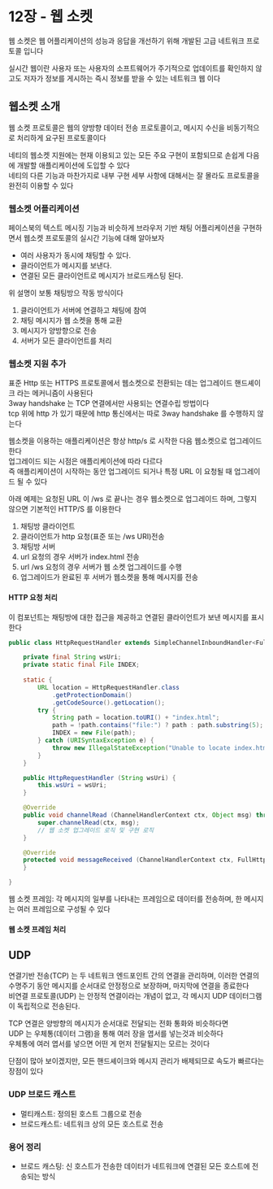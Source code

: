 # 12장 - 웹 소켓
웹 소켓은 웹 어플리케이션의 성능과 응답을 개선하기 위해 개발된 고급 네트워크 프로토콜 입니다 <br>

실시간 웹이란 사용자 또는 사용자의 소프트웨어가 주기적으로 업데이트를 확인하지 않고도 저자가 정보를 게시하는 즉시 정보를 받을 수 있는 네트워크 웹 이다 <br>

## 웹소켓 소개
웹 소켓 프로토콜은 웹의 양방향 데이터 전송 프로토콜이고, 메시지 수신을 비동기적으로 처리하게 요구된 프로토콜이다 <br>

네티의 웹소켓 지원에는 현재 이용되고 있는 모든 주요 구현이 포함되므로 손쉽게 다음에 개발할 애플리케이션에 도입할 수 있다 <br>
네티의 다른 기능과 마찬가지로 내부 구현 세부 사항에 대해서는 잘 몰라도 프로토콜을 완전히 이용할 수 있다 <br>

### 웹소켓 어플리케이션
페이스북의 텍스트 메시징 기능과 비슷하게 브라우저 기반 채팅 어플리케이션을 구현하면서 웹소켓 프로토콜의 실시간 기능에 대해 알아보자 <br>
- 여러 사용자가 동시에 채팅할 수 있다.
- 클라이언트가 메시지를 보낸다.
- 연결된 모든 클라이언트로 메시지가 브로드캐스팅 된다.

위 설명이 보통 채팅방으 작동 방식이다
1) 클라이언트가 서버에 연결하고 채팅에 참여
2) 채팅 메시지가 웹 소켓을 통해 교환
3) 메시지가 양방향으로 전송
4) 서버가 모든 클라이언트를 처리

### 웹소켓 지원 추가
표준 Http 또는 HTTPS 프로토콜에서 웹소켓으로 전환되는 데는 업그레이드 핸드셰이크 라는 메커니즘이 사용된다 <br>
3way handshake 는 TCP 연결에서만 사용되는 연결수립 방법이다 <br>
tcp 위에 http 가 있기 때문에 http 통신에서는 따로 3way handshake 를 수행하지 않는다 <br>

웹소켓을 이용하는 애플리케이션은 항상 http/s 로 시작한 다음 웹소켓으로 업그레이드 한다 <br>
업그레이드 되는 시점은 애플리케이션에 따라 다르다 <br>
즉 애플리케이션이 시작하는 동안 업그레이드 되거나 특정 URL 이 요청될 때 업그레이드 될 수 있다 <br>

아래 예제는 요청된 URL 이 /ws 로 끝나는 경우 웹소켓으로 업그레이드 하며, 그렇지 않으면 기본적인 HTTP/S 를 이용한다 <br>
1) 채팅방 클라이언트
2) 클라이언트가 http 요청(표준 또는 /ws URI)전송
3) 채팅방 서버
4) url 요청의 경우 서버가 index.html 전송
5) url /ws 요청의 경우 서버가 웹 소켓 업그레이드를 수행
6) 업그레이드가 완료된 후 서버가 웹소켓을 통해 메시지를 전송

#### HTTP 요청 처리
이 컴포넌트는 채팅방에 대한 접근을 제공하고 연결된 클라이언트가 보낸 메시지를 표시한다 <br>
```java
public class HttpRequestHandler extends SimpleChannelInboundHandler<FullHttpRequest> {

	private final String wsUri;
	private static final File INDEX;
	
	static {
		URL location = HttpRequestHandler.class
			.getProtectionDomain()
			.getCodeSource().getLocation();
		try {
			String path = location.toURI() + "index.html";
			path = !path.contains("file:") ? path : path.substring(5);
			INDEX = new File(path);
		} catch (URISyntaxException e) {
			throw new IllegalStateException("Unable to locate index.html", e);
		}
	}

	public HttpRequestHandler (String wsUri) {
		this.wsUri = wsUri;
	}

	@Override
	public void channelRead (ChannelHandlerContext ctx, Object msg) throws Exception {
		super.channelRead(ctx, msg);
		// 웹 소켓 업그레이드 로직 및 구현 로직
	}

	@Override
	protected void messageReceived (ChannelHandlerContext ctx, FullHttpRequest msg) throws Exception {
	}

}
```

웹 소켓 프레임: 각 메시지의 일부를 나타내는 프레임으로 데이터를 전송하며, 한 메시지는 여러 프레임으로 구성될 수 있다

#### 웹 소켓 프레임 처리

## UDP
연결기반 전송(TCP) 는 두 네트워크 엔드포인트 간의 연결을 관리하며, 이러한 연결의 수명주기 동안 메시지를 순서대로 안정정으로 보장하며, 마지막에 연결을 종료한다 <br>
비연결 프로토콜(UDP) 는 안정적 연결이라는 개념이 없고, 각 메시지 UDP 데이터그램이 독립적으로 전송된다.<br>

TCP 연결은 양방향의 메시지가 순서대로 전달되는 전화 통화와 비슷하다면 <br>
UDP 는 우체통(데이터 그램)을 통해 여러 장을 엽서를 넣는것과 비슷하다 <br>
우체통에 여러 엽서를 넣으면 어떤 게 먼저 전달될지는 모르는 것이다 <br>

단점이 많아 보이겠지만, 모든 핸드셰이크와 메시지 관리가 배제되므로 속도가 빠르다는 장점이 있다 <br>

### UDP 브로드 캐스트
- 멀티캐스트: 정의된 호스트 그룹으로 전송
- 브로드캐스트: 네트워크 상의 모든 호스트로 전송

### 용어 정리
- 브로드 캐스팅: 신 호스트가 전송한 데이터가 네트워크에 연결된 모든 호스트에 전송되는 방식